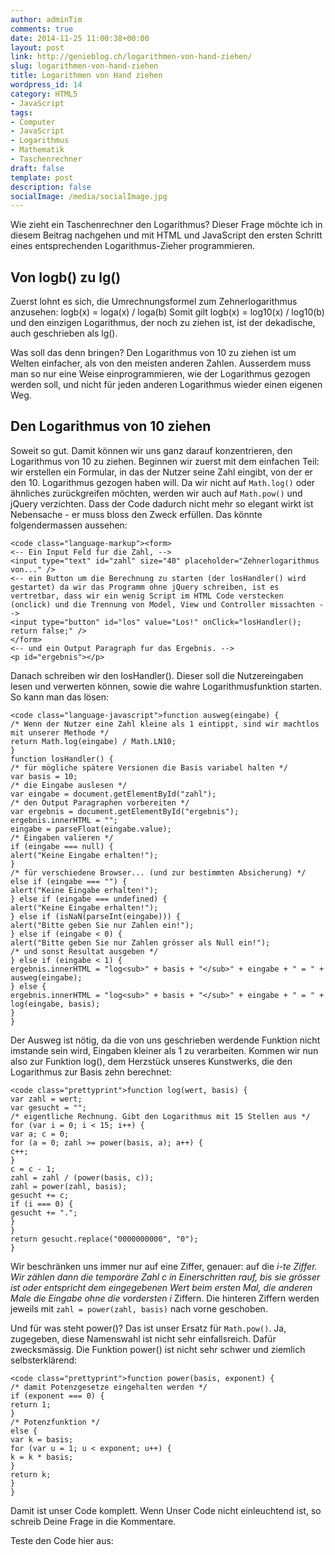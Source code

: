 ```yaml
---
author: adminTim
comments: true
date: 2014-11-25 11:00:38+00:00
layout: post
link: http://genieblog.ch/logarithmen-von-hand-ziehen/
slug: logarithmen-von-hand-ziehen
title: Logarithmen von Hand ziehen
wordpress_id: 14
category: HTML5
- JavaScript
tags:
- Computer
- JavaScript
- Logarithmus
- Mathematik
- Taschenrechner
draft: false
template: post
description: false
socialImage: /media/socialImage.jpg
---
```


Wie zieht ein Taschenrechner den Logarithmus? Dieser Frage möchte ich in diesem Beitrag nachgehen und mit HTML und JavaScript den ersten Schritt eines entsprechenden Logarithmus-Zieher programmieren.


## Von logb() zu lg()


Zuerst lohnt es sich, die Umrechnungsformel zum Zehnerlogarithmus anzusehen: logb(x) = loga(x) / loga(b)
Somit gilt logb(x) = log10(x) / log10(b) und den einzigen Logarithmus, der noch zu ziehen ist, ist der dekadische, auch geschrieben als lg().

Was soll das denn bringen? Den Logarithmus von 10 zu ziehen ist um Welten einfacher, als von den meisten anderen Zahlen. Ausserdem muss man so nur eine Weise einprogrammieren, wie der Logarithmus gezogen werden soll, und nicht für jeden anderen Logarithmus wieder einen eigenen Weg.


## Den Logarithmus von 10 ziehen


Soweit so gut. Damit können wir uns ganz darauf konzentrieren, den Logarithmus von 10 zu ziehen. Beginnen wir zuerst mit dem einfachen Teil: wir erstellen ein Formular, in das der Nutzer seine Zahl eingibt, von der er den 10. Logarithmus gezogen haben will. Da wir nicht auf `Math.log()` oder ähnliches zurückgreifen möchten, werden wir auch auf `Math.pow()` und jQuery verzichten. Dass der Code dadurch nicht mehr so elegant wirkt ist Nebensache - er muss bloss den Zweck erfüllen.
Das könnte folgendermassen aussehen:


    
    <code class="language-markup"><form> 
    <-- Ein Input Feld fur die Zahl, --> 
    <input type="text" id="zahl" size="40" placeholder="Zehnerlogarithmus von..." /> 
    <-- ein Button um die Berechnung zu starten (der losHandler() wird gestartet) da wir das Programm ohne jQuery schreiben, ist es vertretbar, dass wir ein wenig Script im HTML Code verstecken (onclick) und die Trennung von Model, View und Controller missachten --> 
    <input type="button" id="los" value="Los!" onClick="losHandler(); return false;" /> 
    </form>
    <-- und ein Output Paragraph fur das Ergebnis. --> 
    <p id="ergebnis"></p>



Danach schreiben wir den losHandler(). Dieser soll die Nutzereingaben lesen und verwerten können, sowie die wahre Logarithmusfunktion starten.
So kann man das lösen:


    
    <code class="language-javascript">function ausweg(eingabe) {
    /* Wenn der Nutzer eine Zahl kleine als 1 eintippt, sind wir machtlos mit unserer Methode */
    return Math.log(eingabe) / Math.LN10;
    }
    function losHandler() {
    /* für mögliche spätere Versionen die Basis variabel halten */
    var basis = 10;
    /* die Eingabe auslesen */
    var eingabe = document.getElementById("zahl");
    /* den Output Paragraphen vorbereiten */
    var ergebnis = document.getElementById("ergebnis");
    ergebnis.innerHTML = "";
    eingabe = parseFloat(eingabe.value);
    /* Eingaben valieren */
    if (eingabe === null) {
    alert("Keine Eingabe erhalten!");
    }
    /* für verschiedene Browser... (und zur bestimmten Absicherung) */
    else if (eingabe === "") {
    alert("Keine Eingabe erhalten!");
    } else if (eingabe === undefined) {
    alert("Keine Eingabe erhalten!");
    } else if (isNaN(parseInt(eingabe))) {
    alert("Bitte geben Sie nur Zahlen ein!");
    } else if (eingabe < 0) {
    alert("Bitte geben Sie nur Zahlen grösser als Null ein!");
    /* und sonst Resultat ausgeben */
    } else if (eingabe < 1) {
    ergebnis.innerHTML = "log<sub>" + basis + "</sub>" + eingabe + " = " + ausweg(eingabe);
    } else {
    ergebnis.innerHTML = "log<sub>" + basis + "</sub>" + eingabe + " = " + log(eingabe, basis);
    }
    }


Der Ausweg ist nötig, da die von uns geschrieben werdende Funktion nicht imstande sein wird, Eingaben kleiner als 1 zu verarbeiten.
Kommen wir nun also zur Funktion log(), dem Herzstück unseres Kunstwerks, die den Logarithmus zur Basis zehn berechnet:


    
    <code class="prettyprint">function log(wert, basis) {
    var zahl = wert;
    var gesucht = "";
    /* eigentliche Rechnung. Gibt den Logarithmus mit 15 Stellen aus */
    for (var i = 0; i < 15; i++) {
    var a; c = 0;
    for (a = 0; zahl >= power(basis, a); a++) {
    c++;
    }
    c = c - 1;
    zahl = zahl / (power(basis, c));
    zahl = power(zahl, basis);
    gesucht += c;
    if (i === 0) {
    gesucht += ".";
    }
    }
    return gesucht.replace("0000000000", "0");
    }



Wir beschränken uns immer nur auf eine Ziffer, genauer: auf die _i-_te Ziffer. Wir zählen dann die temporäre Zahl c in Einerschritten rauf, bis sie grösser ist oder entspricht dem eingegebenen Wert beim ersten Mal, die anderen Male die Eingabe ohne die vordersten_ i_ Ziffern. Die hinteren Ziffern werden jeweils mit `zahl = power(zahl, basis)` nach vorne geschoben.

Und für was steht power()? Das ist unser Ersatz für `Math.pow()`. Ja, zugegeben, diese Namenswahl ist nicht sehr einfallsreich. Dafür zwecksmässig. Die Funktion power() ist nicht sehr schwer und ziemlich selbsterklärend:


    
    <code class="prettyprint">function power(basis, exponent) {
    /* damit Potenzgesetze eingehalten werden */
    if (exponent === 0) {
    return 1;
    }
    /* Potenzfunktion */
    else {
    var k = basis;
    for (var u = 1; u < exponent; u++) {
    k = k * basis;
    }
    return k;
    }
    }



Damit ist unser Code komplett. Wenn Unser Code nicht einleuchtend ist, so schreib Deine Frage in die Kommentare.

Teste den Code hier aus:

